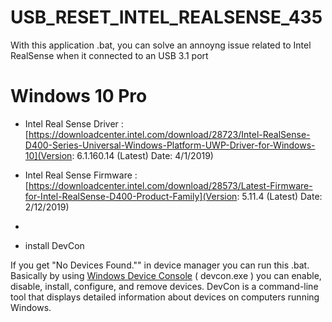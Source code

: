 # USB_RESET_INTEL_REALSENSE_435

With this application .bat, you can solve an annoyng issue related to Intel RealSense when it connected to an USB 3.1 port 


# Windows 10 Pro

- Intel Real Sense Driver  : [https://downloadcenter.intel.com/download/28723/Intel-RealSense-D400-Series-Universal-Windows-Platform-UWP-Driver-for-Windows-10](Version: 6.1.160.14 (Latest) Date: 4/1/2019)

- Intel Real Sense Firmware : [https://downloadcenter.intel.com/download/28573/Latest-Firmware-for-Intel-RealSense-D400-Product-Family](Version: 5.11.4 (Latest) Date: 2/12/2019)
- 
- install DevCon

If you get "No Devices Found."" in device manager you can run this .bat. Basically by using [Windows Device Console](https://docs.microsoft.com/en-us/windows-hardware/drivers/devtest/devcon) ( devcon.exe ) you can enable, disable, install, configure, and remove devices.
DevCon is a command-line tool that displays detailed information about devices on computers running Windows.



